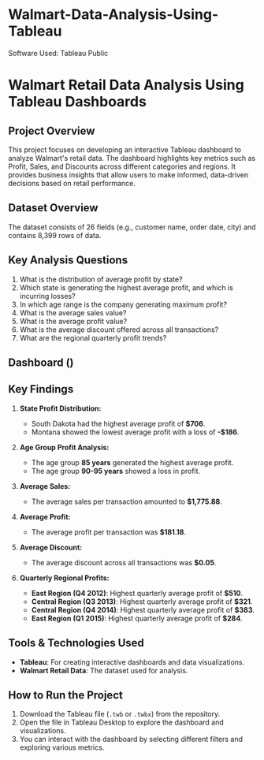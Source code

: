 # Walmart-Data-Analysis-Using-Tableau
Software Used: Tableau Public

# Walmart Retail Data Analysis Using Tableau Dashboards

## Project Overview
This project focuses on developing an interactive Tableau dashboard to analyze Walmart's retail data. The dashboard highlights key metrics such as Profit, Sales, and Discounts across different categories and regions. It provides business insights that allow users to make informed, data-driven decisions based on retail performance.

## Dataset Overview
The dataset consists of 26 fields (e.g., customer name, order date, city) and contains 8,399 rows of data.

## Key Analysis Questions
1. What is the distribution of average profit by state?
2. Which state is generating the highest average profit, and which is incurring losses?
3. In which age range is the company generating maximum profit?
4. What is the average sales value?
5. What is the average profit value?
6. What is the average discount offered across all transactions?
7. What are the regional quarterly profit trends?

## Dashboard ()

## Key Findings
1. **State Profit Distribution:**
   - South Dakota had the highest average profit of **$706**.
   - Montana showed the lowest average profit with a loss of **-$186**.
  
2. **Age Group Profit Analysis:**
   - The age group **85 years** generated the highest average profit.
   - The age group **90-95 years** showed a loss in profit.

3. **Average Sales:**
   - The average sales per transaction amounted to **$1,775.88**.

4. **Average Profit:**
   - The average profit per transaction was **$181.18**.

5. **Average Discount:**
   - The average discount across all transactions was **$0.05**.

6. **Quarterly Regional Profits:**
   - **East Region (Q4 2012)**: Highest quarterly average profit of **$510**.
   - **Central Region (Q3 2013)**: Highest quarterly average profit of **$321**.
   - **Central Region (Q4 2014)**: Highest quarterly average profit of **$383**.
   - **East Region (Q1 2015)**: Highest quarterly average profit of **$284**.

## Tools & Technologies Used
- **Tableau**: For creating interactive dashboards and data visualizations.
- **Walmart Retail Data**: The dataset used for analysis.

## How to Run the Project
1. Download the Tableau file (`.twb` or `.twbx`) from the repository.
2. Open the file in Tableau Desktop to explore the dashboard and visualizations.
3. You can interact with the dashboard by selecting different filters and exploring various metrics.
